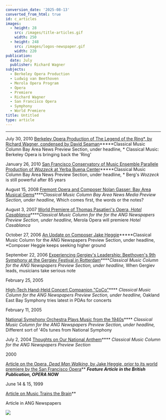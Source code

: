 ```yaml
---
conversion_date: '2025-08-13'
converted_from_html: true
id: c_articles
images:
  - height: 28
    src: /images/title-articles.gif
    width: 250
  - height: 248
    src: /images/logos-newspaper.gif
    width: 220
publication:
  date: July
  publisher: Richard Wagner
subjects:
  - Berkeley Opera Production
  - Ludwig van Beethoven
  - Merola Opera Program
  - Opera
  - Premiere
  - Richard Wagner
  - San Francisco Opera
  - Symphony
  - World Premiere
title: Untitled
type: article
---
```


***

July 30, 2010
[Berkeley Opera Production of The Legend of the Ring*, by Richard Wagner, condensed by David Seaman](http://www.insidebayarea.com/ci_15606273)*****Classical Music Column Bay Area News Preview Section, under headline, *
Classical Music: Berkeley Opera is bringing back the 'Ring'

January 26, 2010
[San Francisco Conservatory of Music Ensemble Parallele Production of *Wozzeck* at Yerba Buena Center](c_art_wozzeck.htm)*****Classical Music Column Bay Area News Preview Section, under headline, *
Berg's *Wozzeck* is still powerful after 85 years

August 15, 2008
[Fremont Opera and Composer Nolan Gasser: Bay Area Musical Gems](c_art_fremontoperagasser.htm)*****Classical Music Column Bay Area News Media Preview Section, under headline,*
Which comes first, the words or the notes?

August 3, 2007
[World Premiere of Thomas Pasatieri's Opera, *Hotel Casablanca*](c_art_casablanca.htm)*****Classical Music Column for the for the ANG Newspapers Preview Section, under headline,*
Merola Opera will premiere *Hotel Casablanca*

October 27, 2006
[An Update on Composer Jake Heggie](c_art_heggie.htm)*****Classical Music Column for the ANG Newspapers Preview Section, under headline,
*Composer Heggie keeps seeking higher ground

September 22, 2006
[Experiencing Gergiev's Leadership: Beethoven's 9th Symphony at the Gergiev Festival in Rotterdam](c_art_gergiev9.htm)*****Classical Music Column for the ANG Newspapers Preview Section, under headline,* When Gergiev leads, musicians take serious note

February 25, 2005

[High-Tech Hand-Held Concert Companion "CoCo"](c_art_coco.htm)****
*Classical Music Column for the ANG Newspapers Preview Section, under headline,* Oakland East Bay Symphony tries latest in PDAs for concerts

February 11, 2005

[National Symphony Orchestra Plays Music from the 1940s](c_art_natlsymph.htm)****
*Classical Music Column for the ANG Newspapers Preview Section, under headline,* Different sort of '40s tunes from National Symphony

July 2, 2004
[Thoughts on Our National Anthem](c_art_national_anthem.htm)**** *Classical Music Column for the ANG Newspapers Preview Section*

2000

[Article on the
Opera, *Dead Man Walking,* by Jake Heggie, prior to its world premiere by the San Francisco Opera](c_articles_deadman.htm)**
***Feature Article in the British Publication, *OPERA NOW****

June 14 & 15, 1999

[Article on Music Trains the Brain](c_art_brain.htm)**

Article in ANG Newspapers

![](/images/logos-newspaper.gif)
